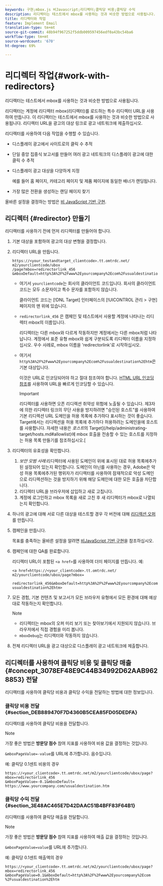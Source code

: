 ```yaml
---
keywords: 구현;mbox.js 비Javascript;리디렉터;클릭당 비용;클릭당 수익
description: 리디렉터는 테스트에서 mbox를 사용하는 것과 비슷한 방법으로 사용됩니다.
title: 리디렉터와 작업
feature: Implement Email
translation-type: tm+mt
source-git-commit: 48b94f967252f5ddb009597456edf0a43bc54ba6
workflow-type: tm+mt
source-wordcount: '670'
ht-degree: 69%

---
```



# 리디렉터 작업{#work-with-redirectors}

리디렉터는 테스트에서 mbox를 사용하는 것과 비슷한 방법으로 사용됩니다.

리디렉터는 계정에 리디렉터 mbox(리디렉터)를 로드하는 특수 리디렉터 URL을 사용하여 만듭니다. 이 리디렉터는 테스트에서 mbox를 사용하는 것과 비슷한 방법으로 사용됩니다. 리디렉터 URL을 광고의 대상 링크로 광고 네트워크에 제출하십시오.

리디렉터를 사용하여 다음 작업을 수행할 수 있습니다.

* 디스플레이 광고에서 사이트로의 클릭 수 추적
* 단일 중앙 집중식 보고서를 만들어 여러 광고 네트워크의 디스플레이 광고에 대한 클릭 수 추적
* 디스플레이 광고 대상을 다양하게 지정

   예를 들어 홈 페이지, 카테고리 페이지 및 제품 페이지에 동일한 배너가 랜딩됩니다.

* 가장 많은 전환을 생성하는 랜딩 페이지 찾기

올바른 설정을 결정하는 방법은 [비 JavaScript 기반 구현](/help/c-implementing-target/c-non-javascript-based-implementation/non-javascript-based-implementation.md#concept_4799C58B081A43F6B3B8CC25A8D5D7C4).

## 리디렉터 {#redirector} 만들기

리디렉터를 사용하기 전에 먼저 리디렉터를 만들어야 합니다.

1. 기본 대상을 포함하여 광고의 대상 변형을 결정합니다.
1. 리디렉터 URL을 만듭니다.

   ```
   https://<your_testandtarget_clientcode>.tt.omtrdc.net/​m2/yourclientcode/ubox
   /​page?mbox=redirectorlink_456
   &mboxDefault=http%3A%2F%2Fwww%2Eyourcompany%2Ecom%2Fusualdestination%2Ehtm
   ```

   * 여기서 `yourclientcode`는 회사의 클라이언트 코드입니다. 회사의 클라이언트 코드는 모두 소문자이고 특수 문자를 포함하지 않습니다.

      클라이언트 코드는 [!DNL Target] 인터페이스의 [!UICONTROL 관리 > 구현] 페이지의 맨 위에 있습니다.

   * `redirectorlink_456` 은 캠페인 및 테스트에서 사용할 계정에 나타나는 리디렉터 mbox의 이름입니다.

      리디렉터는 다른 mbox와 다르게 작동하지만 계정에서는 다른 mbox처럼 나타납니다. 계정에서 표준 유형 mbox와 쉽게 구분되도록 리디렉터 이름을 지정하십시오.  우수 사례로, mbox 이름을 &#39;redirectorlink&#39;로 시작하십시오.

   * 여기서 `http%3A%2F%2Fwww%2Eyourcompany%2Ecom%2Fusualdestination%2Ehtm`은 기본 대상입니다.

      이것은 URL로 인코딩되어야 하고 절대 참조여야 합니다. [HTML URL 인코딩 참조](https://www.w3schools.com/tags/ref_urlencode.asp)를 사용하여 URL을 빠르게 인코딩할 수 있습니다.

      >[!IMPORTANT]
      >
      >리디렉터를 사용하면 오픈 리디렉션 취약성 위험에 노출될 수 있습니다. 제3자에 의한 리디렉터 링크의 무단 사용을 방지하려면 &quot;승인된 호스트&quot;를 사용하여 기본 리디렉션 URL 도메인을 허용 목록에 추가하다 표시하는 것이 좋습니다. Target에서는 리디렉션을 허용 목록에 추가하다 허용하려는 도메인을에 호스트를 사용합니다. 자세한 내용은 *호스트*&#x200B;의 Target](/help/administrating-target/hosts.md#allowlist)에 mbox 호출을 전송할 수 있는 호스트를 지정하는 허용 목록 만들기를 참조하십시오.[

1. 리디렉터의 유효성을 확인합니다.
   1. *보안 모범 사례*:리디렉터에 사용된 도메인이 위에 표시된 대로 허용 목록에추가된 설정되어 있는지 확인합니다. 도메인이 아닌를 사용하는 경우, Adobe은 악성 허용 목록에추가된 행위자가 리디렉터를 사용하여 잠재적으로 악성 도메인으로 리디렉션하는 것을 방지하기 위해 해당 도메인에 대한 모든 호출을 차단합니다.
   1. 리디렉터 URL을 브라우저에 삽입하고 새로 고칩니다.
   1. 계정에 로그인하고 mbox 목록을 새로 고친 후 새 리디렉터가 mbox로 나열되는지 확인합니다.
1. 하나의 광고에 대해 서로 다른 대상을 테스트할 경우 각 버전에 대해 [리디렉션 오퍼](/help/c-experiences/c-visual-experience-composer/redirect-offer.md#task_9578678D42784F5EB9638F8AC8C911FA)를 만듭니다.
1. 캠페인을 만듭니다.

   목표를 충족하는 올바른 설정을 알려면 [비JavaScript 기반 구현](/help/c-implementing-target/c-non-javascript-based-implementation/non-javascript-based-implementation.md#concept_4799C58B081A43F6B3B8CC25A8D5D7C4)을 참조하십시오.
1. 캠페인에 대한 QA를 완료합니다.

   리디렉터 URL이 포함된 `<a href>`를 사용하여 더미 페이지를 만듭니다. 예:

   ```
   <a href=https://<your_clientcode>.tt.omtrdc.net/​m2/yourclientcode/ubox/​page?mbox=
   
   redirectorlink_456&mboxDefault=http%3A%2F%2Fwww%2Eyourcompany%2Ecom%2F​usualdestination%2Ehtm>
   ```

1. 모든 경험, 기본 컨텐츠 및 보고서가 모든 브라우저 유형에서 모든 환경에 대해 예상대로 작동하는지 확인합니다.

   >[!NOTE]
   >
   >* 리디렉터는 mbox의 오퍼 미리 보기 또는 찾아보기에서 지원되지 않습니다. 브라우저에서 직접 경험을 미리 봅니다.
   >* `mboxDebug`는 리디렉터와 작동하지 않습니다. 


1. 전체 리디렉터 URL을 광고 대상으로 디스플레이 광고 네트워크에 제출합니다.

## 리디렉터를 사용하여 클릭당 비용 및 클릭당 매출 {#concept_3078EF48E9C44B34992D62AAB9628853} 전달

리디렉터를 사용하여 클릭당 비용과 클릭당 수익을 전달하는 방법에 대한 정보입니다.

### 클릭당 비용 전달 {#section_DEB889470F7D4360B5CEA85FD05DEDFA}

리디렉터를 사용하여 클릭당 비용을 전달합니다.

>[!NOTE]
>
>가장 좋은 방법은 **방문당 점수** 참여 지표를 사용하여 비용 값을 결정하는 것입니다.

`&mboxPageValue=-value`를 URL에 추가합니다. 음수입니다.

예: 클릭당 0.1센트 비용의 경우

```
https://<your_clientcode>.tt.omtrdc.net/​m2/yourclientcode/ubox/​page?mbox=redirectorlink_456
&mboxPageValue=-0.1&mboxDefault=​https://www.yourcompany.com/usualdestination.htm
```

### 클릭당 수익 전달 {#section_3E48AC465E7D42DAAC51B4BFF83F64B1}

리디렉터를 사용하여 클릭당 매출을 전달합니다.

>[!NOTE]
>
>가장 좋은 방법은 **방문당 점수** 참여 지표를 사용하여 매출 값을 결정하는 것입니다.

`&mboxPageValue=value`를 URL에 추가합니다.

예: 클릭당 0.1센트 매출액의 경우

```
https://<​your_clientcode>​​​​.tt​​.omtrdc​.net/​​m2/​yourclientcode/​ubox/​​​page?mbox=redirectorlink_456
&mboxPageValue=0.1​&mbox​Default=​​http%3A%2F%2Fwww%2E​yourcompany%2Ecom​%2Fusualdestination%2Ehtm
```
